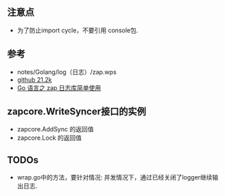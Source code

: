 ## 注意点

- 为了防止import cycle，不要引用 console包.

## 参考

- notes/Golang/log（日志）/zap.wps
- [github 21.2k](https://github.com/uber-go/zap)
- [Go 语言之 zap 日志库简单使用](https://zhuanlan.zhihu.com/p/637747131)

## zapcore.WriteSyncer接口的实例

- zapcore.AddSync 的返回值
- zapcore.Lock 的返回值

## TODOs

- wrap.go中的方法，要针对情况: 并发情况下，通过已经关闭了logger继续输出日志. 
   
 
